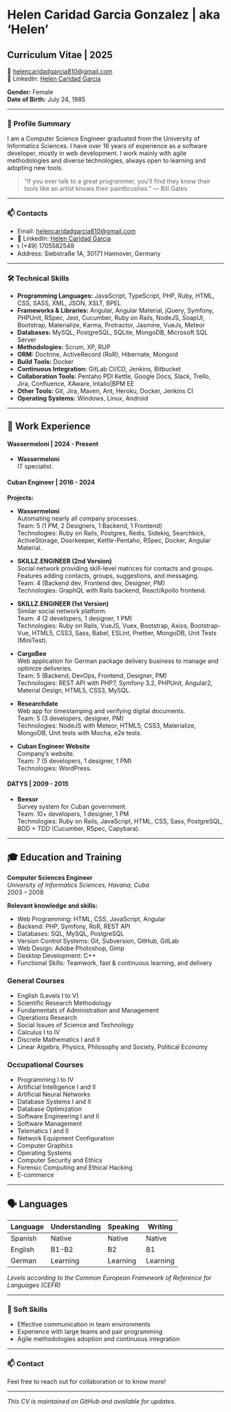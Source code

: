# Helen Caridad Garcia Gonzalez | aka ‘Helen’

## Curriculum Vitae | 2025

📧 helencaridadgarcia810@gmail.com   
🔗 LinkedIn: [Helen Caridad Garcia](https://www.linkedin.com/in/helen-caridad-garcia-gonzalez-9467b0103)

**Gender:** Female  
**Date of Birth:** July 24, 1985

---
### 💼 Profile Summary

I am a Computer Science Engineer graduated from the University of Informatics Sciences. I have over 16 years of experience as a software developer, mostly in web development. I work mainly with agile methodologies and diverse technologies, always open to learning and adopting new tools.

> “If you ever talk to a great programmer, you’ll find they know their tools like an artist knows their paintbrushes.” — Bill Gates

---

### 📫 Contacts

- Email: helencaridadgarcia810@gmail.com
- 🔗 LinkedIn: [Helen Caridad Garcia](https://www.linkedin.com/in/helen-caridad-garcia-gonzalez-9467b0103)
- 📞 (+49) 1705582548
- Address: Siebstraße 1A, 30171 Hannover, Germany

---

### 🛠 Technical Skills

- **Programming Languages:** JavaScript, TypeScript, PHP, Ruby, HTML, CSS, SASS, XML, JSON, XSLT, BPEL
- **Frameworks & Libraries:** Angular, Angular Material, jQuery, Symfony, PHPUnit, RSpec, Jest, Cucumber, Ruby on Rails, NodeJS, 
SoapUI, Bootstrap, Materialize, Karma, Protractor, Jasmine, VueJs, Meteor
- **Databases:** MySQL, PostgreSQL, SQLite, MongoDB, Microsoft SQL Server
- **Methodologies:** Scrum, XP, RUP
- **ORM:** Doctrine, ActiveRecord (RoR), Hibernate, Mongoid
- **Build Tools:** Docker
- **Continuous Integration:** GitLab CI/CD, Jenkins, Bitbucket
- **Collaboration Tools:** Pentaho PDI Kettle, Google Docs, Slack, Trello, Jira, Confluence, XAware, Intalio|BPM EE
- **Other Tools:** Git, Jira, Maven, Ant, Heroku, Docker, Jenkins CI
- **Operating Systems:** Windows, Linux, Android

---

## 💼 Work Experience

#### Wassermeloni  | 2024 - Present

- **Wassermeloni**  
  IT specialist.

#### Cuban Engineer | 2016 - 2024

**Projects:**

- **Wassermeloni**  
  Automating nearly all company processes.  
  Team: 5 (1 PM, 2 Designers, 1 Backend, 1 Frontend)  
  Technologies: Ruby on Rails, Postgres, Redis, Sidekiq, Searchkick, ActiveStorage, Doorkeeper, Kettle-Pentaho, RSpec, Docker, Angular Material.

- **SKILLZ.ENGINEER (2nd Version)**  
  Social network providing skill-level matrices for contacts and groups. Features adding contacts, groups, suggestions, and messaging.  
  Team: 4 (Backend dev, Frontend dev, Designer, PM)  
  Technologies: GraphQL with Rails backend, React/Apollo frontend.

- **SKILLZ.ENGINEER (1st Version)**  
  Similar social network platform.  
  Team: 4 (2 developers, 1 designer, 1 PM)  
  Technologies: Ruby on Rails, VueJS, Vuex, Bootstrap, Axios, Bootstrap-Vue, HTML5, CSS3, Sass, Babel, ESLint, Prettier, MongoDB, Unit Tests (MiniTest).

- **CargoBee**  
  Web application for German package delivery business to manage and optimize deliveries.  
  Team: 5 (Backend, DevOps, Frontend, Designer, PM)  
  Technologies: REST API with PHP7, Symfony 3.2, PHPUnit, Angular2, Material Design, HTML5, CSS3, MySQL.

- **Researchdate**  
  Web app for timestamping and verifying digital documents.  
  Team: 5 (3 developers, designer, PM)  
  Technologies: NodeJS with Meteor, HTML5, CSS3, Materialize, MongoDB, Unit tests with Mocha, e2e tests.

- **Cuban Engineer Website**  
  Company’s website.  
  Team: 7 (5 developers, 1 designer, 1 PM)  
  Technologies: WordPress.

#### DATYS | 2009 - 2015

- **Beesor**  
  Survey system for Cuban government.  
  Team: 10+ developers, 1 designer, 1 PM  
  Technologies: Ruby on Rails, JavaScript, HTML, CSS, Sass, PostgreSQL, BDD + TDD (Cucumber, RSpec, Capybara).

---

## 🎓 Education and Training

**Computer Sciences Engineer**  
_University of Informatics Sciences, Havana, Cuba_  
2003 – 2008

**Relevant knowledge and skills:**
- Web Programming: HTML, CSS, JavaScript, Angular
- Backend: PHP, Symfony, RoR, REST API
- Databases: SQL, MySQL, PostgreSQL
- Version Control Systems: Git, Subversion, GitHub, GitLab
- Web Design: Adobe Photoshop, Gimp
- Desktop Development: C++
- Functional Skills: Teamwork, fast & continuous learning, and delivery

### General Courses
- English (Levels I to V)
- Scientific Research Methodology
- Fundamentals of Administration and Management
- Operations Research
- Social Issues of Science and Technology
- Calculus I to IV
- Discrete Mathematics I and II
- Linear Algebra, Physics, Philosophy and Society, Political Economy

### Occupational Courses
- Programming I to IV
- Artificial Intelligence I and II
- Artificial Neural Networks
- Database Systems I and II
- Database Optimization
- Software Engineering I and II
- Software Management
- Telematics I and II
- Network Equipment Configuration
- Computer Graphics
- Operating Systems
- Computer Security and Ethics
- Forensic Computing and Ethical Hacking
- E-commerce

---

## 🗣 Languages

| Language | Understanding | Speaking    | Writing    |
|----------|---------------|-------------|------------|
| Spanish  | Native        | Native      | Native     |
| English  | B1-B2         | B2          | B1         |
| German   | Learning      | Learning    | Learning   |

*Levels according to the Common European Framework of Reference for Languages (CEFR)*

---

### 🤝 Soft Skills

- Effective communication in team environments
- Experience with large teams and pair programming
- Agile methodologies adoption and continuous integration

---

### 📫 Contact

Feel free to reach out for collaboration or to know more!

---

*This CV is maintained on GitHub and available for updates.*